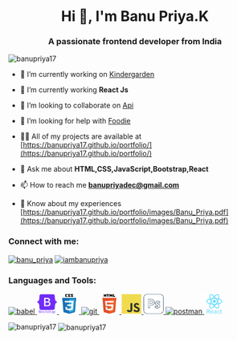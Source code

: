 <h1 align="center">Hi 👋, I'm Banu Priya.K</h1>
<h3 align="center">A passionate frontend developer from India</h3>

<p align="left"> <img src="https://komarev.com/ghpvc/?username=banupriya17&label=Profile%20views&color=0e75b6&style=flat" alt="banupriya17" /> </p>

- 🔭 I’m currently working on [Kindergarden](https://banupriya17.github.io/Kindergarden/)

- 🌱 I’m currently working **React Js**

- 👯 I’m looking to collaborate on [Api](https://visionary-sopapillas-650fc7.netlify.app/)

- 🤝 I’m looking for help with [Foodie](https://banupriya17.github.io/foodie/)

- 👨‍💻 All of my projects are available at [https://banupriya17.github.io/portfolio/](https://banupriya17.github.io/portfolio/)

- 💬 Ask me about **HTML,CSS,JavaScript,Bootstrap,React**

- 📫 How to reach me **banupriyadec@gmail.com**

- 📄 Know about my experiences [https://banupriya17.github.io/portfolio/images/Banu_Priya.pdf](https://banupriya17.github.io/portfolio/images/Banu_Priya.pdf)

<h3 align="left">Connect with me:</h3>
<p align="left">
<a href="https://codepen.io/banu_priya" target="blank"><img align="center" src="https://raw.githubusercontent.com/rahuldkjain/github-profile-readme-generator/master/src/images/icons/Social/codepen.svg" alt="banu_priya" height="30" width="40" /></a>
<a href="https://linkedin.com/in/iambanupriya" target="blank"><img align="center" src="https://raw.githubusercontent.com/rahuldkjain/github-profile-readme-generator/master/src/images/icons/Social/linked-in-alt.svg" alt="iambanupriya" height="30" width="40" /></a>
</p>

<h3 align="left">Languages and Tools:</h3>
<p align="left"> <a href="https://babeljs.io/" target="_blank" rel="noreferrer"> <img src="https://www.vectorlogo.zone/logos/babeljs/babeljs-icon.svg" alt="babel" width="40" height="40"/> </a> <a href="https://getbootstrap.com" target="_blank" rel="noreferrer"> <img src="https://raw.githubusercontent.com/devicons/devicon/master/icons/bootstrap/bootstrap-plain-wordmark.svg" alt="bootstrap" width="40" height="40"/> </a> <a href="https://www.w3schools.com/css/" target="_blank" rel="noreferrer"> <img src="https://raw.githubusercontent.com/devicons/devicon/master/icons/css3/css3-original-wordmark.svg" alt="css3" width="40" height="40"/> </a> <a href="https://git-scm.com/" target="_blank" rel="noreferrer"> <img src="https://www.vectorlogo.zone/logos/git-scm/git-scm-icon.svg" alt="git" width="40" height="40"/> </a> <a href="https://www.w3.org/html/" target="_blank" rel="noreferrer"> <img src="https://raw.githubusercontent.com/devicons/devicon/master/icons/html5/html5-original-wordmark.svg" alt="html5" width="40" height="40"/> </a> <a href="https://developer.mozilla.org/en-US/docs/Web/JavaScript" target="_blank" rel="noreferrer"> <img src="https://raw.githubusercontent.com/devicons/devicon/master/icons/javascript/javascript-original.svg" alt="javascript" width="40" height="40"/> </a> <a href="https://www.photoshop.com/en" target="_blank" rel="noreferrer"> <img src="https://raw.githubusercontent.com/devicons/devicon/master/icons/photoshop/photoshop-line.svg" alt="photoshop" width="40" height="40"/> </a> <a href="https://postman.com" target="_blank" rel="noreferrer"> <img src="https://www.vectorlogo.zone/logos/getpostman/getpostman-icon.svg" alt="postman" width="40" height="40"/> </a> <a href="https://reactjs.org/" target="_blank" rel="noreferrer"> <img src="https://raw.githubusercontent.com/devicons/devicon/master/icons/react/react-original-wordmark.svg" alt="react" width="40" height="40"/> </a> </p>

<p><img align="left" src="https://github-readme-stats.vercel.app/api/top-langs?username=banupriya17&show_icons=true&locale=en&layout=compact" alt="banupriya17" /></p>

<p>&nbsp;<img align="center" src="https://github-readme-stats.vercel.app/api?username=banupriya17&show_icons=true&locale=en" alt="banupriya17" /></p>
